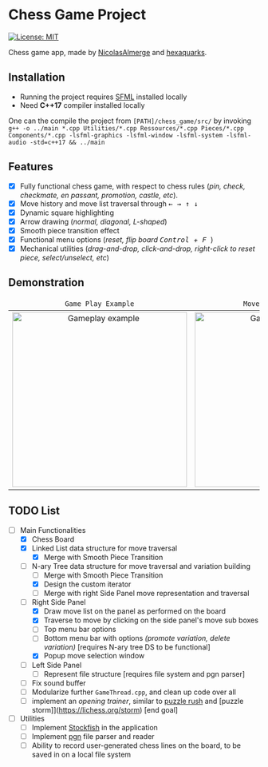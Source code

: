 # Chess Game Project
[![License: MIT](https://img.shields.io/badge/License-MIT-yellow.svg)](https://opensource.org/licenses/MIT)


Chess game app, made by [NicolasAlmerge](https://github.com/NicolasAlmerge) and [hexaquarks](https://github.com/hexaquarks).

## Installation 
 - Running the project requires [SFML](https://www.sfml-dev.org/download/sfml/2.5.1/) installed locally
 - Need **C++17** compiler installed locally
 
One can the compile the project from `[PATH]/chess_game/src/` by invoking `g++ -o ../main *.cpp Utilities/*.cpp Ressources/*.cpp Pieces/*.cpp Components/*.cpp -lsfml-graphics -lsfml-window -lsfml-system -lsfml-audio -std=c++17 && ../main`
## Features
 - [x] Fully functional chess game, with respect to chess rules (*pin, check, checkmate, en passant, promotion, castle, etc*).
 - [x] Move history and move list traversal through <kbd> ← </kbd> <kbd> → </kbd> <kbd> ↑ </kbd> <kbd> ↓ </kbd>
 - [x] Dynamic square highlighting
 - [x] Arrow drawing (*normal, diagonal, L-shaped*)
 - [x] Smooth piece transition effect
 - [x] Functional menu options (*reset, flip board <kbd> Control </kbd>+<kbd> F </kbd>*)
 - [x] Mechanical utilities (*drag-and-drop, click-and-drop, right-click to reset piece, select/unselect, etc*)

## Demonstration

<div align="center" markdown="1">
<table>
    <thead>
        <tr>
            <td align="center"><code>Game Play Example</code></td>
            <td align="center"><code>Move List Traversal</code></td>
            <th align="center"><code>Square Highlighting</code></th>
        </tr>
    </thead>
    <tbody>
        <tr>
            <td align="center">
              <img src="https://github.com/hexaquarks/chess_game/blob/main/promotion/ChessGamePromotionGameplay.gif" title="Gameplay example" width="350"/>
          </td>
            <td align="center">
              <img src="https://github.com/hexaquarks/chess_game/blob/main/promotion/ChessGamePromotionTraversal.gif" title="Gameplay example" width="350"/>
          </td>
           <th align="center">
             <img src="https://github.com/hexaquarks/chess_game/blob/main/promotion/ChessGamePromotionHighlight.gif" title="Gameplay example" width="350"/>
          </th>
        </tr>
    </tbody>
</table>
</div>

## TODO List
 - [ ] Main Functionalities
     - [x] Chess Board
     - [x] Linked List data structure for move traversal
         - [x] Merge with Smooth Piece Transition
     - [ ] N-ary Tree data structure for move traversal and variation building
         - [ ] Merge with Smooth Piece Transition
         - [x] Design the custom iterator
         - [ ] Merge with right Side Panel move representation and traversal
     - [ ] Right Side Panel
         - [x] Draw move list on the panel as performed on the board
         - [x] Traverse to move by clicking on the side panel's move sub boxes
         - [ ] Top menu bar options
         - [ ] Bottom menu bar with options *(promote variation, delete variation)* [requires N-ary tree DS to be functional]
         - [x] Popup move selection window
     - [ ] Left Side Panel
         - [ ] Represent file structure [requires file system and pgn parser]
     - [ ] Fix sound buffer
     - [ ] Modularize further `GameThread.cpp`, and clean up code over all
     - [ ] implement an *opening trainer*, similar to [puzzle rush](https://www.chess.com/puzzles/rush) and [puzzle storm]](https://lichess.org/storm) [end goal]
 - [ ] Utilities
     - [ ] Implement [Stockfish](https://github.com/official-stockfish/Stockfish) in the application
     - [ ] Implement [pgn](https://en.wikipedia.org/wiki/Portable_Game_Notation) file parser and reader
     - [ ] Ability to record user-generated chess lines on the board, to be saved in on a local file system
